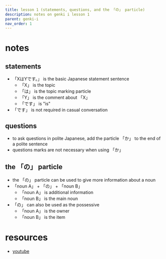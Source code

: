 ```yaml
---
title: lesson 1 (statements, questions, and the 「の」 particle)
description: notes on genki i lesson 1
parent: genki-i
nav_order: 1
---
```

# notes
## statements
- 「XはYです。」 is the basic Japanese statement sentence
	- 「X」 is the topic
	- 「は」 is the topic marking particle
	- 「Y」 is the comment about 「X」
	- 「です」 is "is"
- 「です」 is not required in casual conversation
## questions
- to ask questions in polite Japanese, add the particle 「か」 to the end of a polite sentence
- questions marks are not necessary when using 「か」
## the 「の」 particle
- the 「の」 particle can be used to give more information about a noun
- 「noun A」 + 「の」 + 「noun B」
	- 「noun A」 is additional information
	- 「noun B」 is the main noun
- 「の」 can also be used as the possessive
	- 「noun A」 is the owner
	- 「noun B」 is the item
# resources
- [youtube](https://www.youtube.com/watch?v=GaQBL4XHuSo)